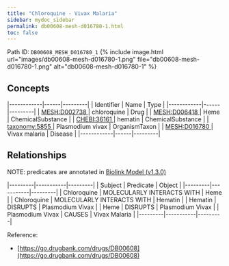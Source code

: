 ```yaml
---
title: "Chloroquine - Vivax Malaria"
sidebar: mydoc_sidebar
permalink: db00608-mesh-d016780-1.html
toc: false 
---
```



Path ID: `DB00608_MESH_D016780_1`
{% include image.html url="images/db00608-mesh-d016780-1.png" file="db00608-mesh-d016780-1.png" alt="db00608-mesh-d016780-1" %}

## Concepts

|------------|------|---------|
| Identifier | Name | Type    |
|------------|------|---------|
| <a href="https://identifiers.org/MESH:D002738">MESH:D002738 </a> | chloroquine | Drug |
| <a href="https://identifiers.org/MESH:D006418">MESH:D006418 </a> | Heme | ChemicalSubstance |
| <a href="https://identifiers.org/CHEBI:36161">CHEBI:36161 </a> | hematin | ChemicalSubstance |
| <a href="https://identifiers.org/taxonomy:5855">taxonomy:5855 </a> | Plasmodium vivax | OrganismTaxon |
| <a href="https://identifiers.org/MESH:D016780">MESH:D016780 </a> | Vivax malaria | Disease |
|------------|------|---------|

## Relationships


NOTE: predicates are annotated in <a href="https://github.com/biolink/biolink-model/releases/tag/v1.3.0">Biolink Model (v1.3.0)</a>

|---------|-----------|---------|
| Subject | Predicate | Object  |
|---------|-----------|---------|
| Chloroquine | MOLECULARLY INTERACTS WITH | Heme |
| Chloroquine | MOLECULARLY INTERACTS WITH | Hematin |
| Hematin | DISRUPTS | Plasmodium Vivax |
| Heme | DISRUPTS | Plasmodium Vivax |
| Plasmodium Vivax | CAUSES | Vivax Malaria |
|---------|-----------|---------|

Reference: 
  - [https://go.drugbank.com/drugs/DB00608](https://go.drugbank.com/drugs/DB00608)
